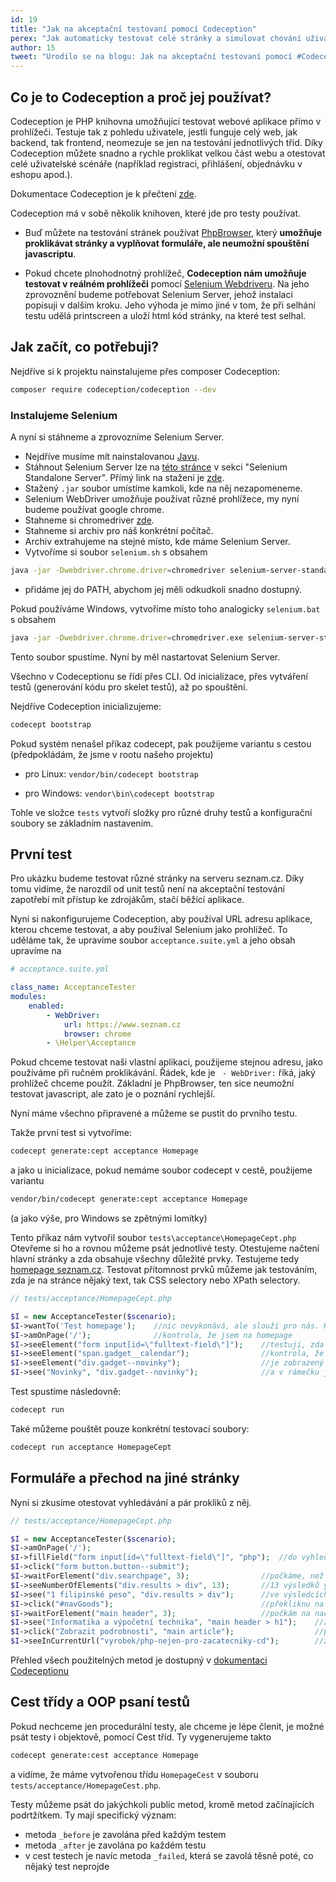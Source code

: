 ```yaml
---
id: 19
title: "Jak na akceptační testovaní pomocí Codeception"
perex: "Jak automaticky testovat celé stránky a simulovat chování uživatele na webu pomocí Codeception"
author: 15
tweet: "Urodilo se na blogu: Jak na akceptační testovaní pomocí #Codeception"
---
```


## Co je to Codeception a proč jej používat?

Codeception je PHP knihovna umožňující testovat webové aplikace přímo v prohlížeči. Testuje tak z pohledu uživatele, jestli funguje celý web, jak backend, tak frontend, neomezuje se jen na testování jednotlivých tříd. Díky Codeception můžete snadno a rychle proklikat velkou část webu a otestovat celé uživatelské scénáře
(například registraci, přihlášení, objednávku v eshopu apod.).

Dokumentace Codeception je k přečtení [zde](http://codeception.com/quickstart).

Codeception má v sobě několik knihoven, které jde pro testy používat.

- Buď můžete na testování stránek používat
[PhpBrowser](http://codeception.com/docs-2.0/04-AcceptanceTests#PHP-Browser), který **umožňuje proklikávat stránky a
vyplňovat formuláře, ale neumožní spouštění javascriptu**.

- Pokud chcete plnohodnotný prohlížeč, **Codeception nám umožňuje testovat v reálném prohlížeči** pomocí
[Selenium Webdriveru](http://codeception.com/docs-2.0/04-AcceptanceTests#Selenium-WebDriver). Na jeho zprovoznění budeme potřebovat Selenium Server, jehož instalaci popisuji v dalším kroku. Jeho výhoda je mimo jiné v tom, že při selhání testu udělá printscreen a uloží html kód stránky, na které test selhal.

## Jak začít, co potřebuji?

Nejdříve si k projektu nainstalujeme přes composer Codeception:

```bash
composer require codeception/codeception --dev
```

### Instalujeme Selenium

A nyní si stáhneme a zprovozníme Selenium Server.

* Nejdříve musíme mít nainstalovanou [Javu](https://java.com/en/download/).
* Stáhnout Selenium Server lze na [této stránce](http://docs.seleniumhq.org/download/) v sekci "Selenium Standalone Server". Přímý link na stažení je [zde](https://goo.gl/Lyo36k).
* Stažený `.jar` soubor umístíme kamkoli, kde na něj nezapomeneme.
* Selenium WebDriver umožňuje používat různé prohlížece, my nyní budeme používat google chrome.
* Stahneme si chromedriver [zde](https://sites.google.com/a/chromium.org/chromedriver/downloads).
* Stahneme si archiv pro náš konkrétní počítač.
* Archiv extrahujeme na stejné místo, kde máme Selenium Server.
* Vytvoříme si soubor `selenium.sh` s obsahem

```bash
java -jar -Dwebdriver.chrome.driver=chromedriver selenium-server-standalone-3.0.1.jar
```
* přidáme jej do PATH, abychom jej měli odkudkoli snadno dostupný.

Pokud používáme Windows, vytvoříme místo toho analogicky `selenium.bat` s obsahem

```bash
java -jar -Dwebdriver.chrome.driver=chromedriver.exe selenium-server-standalone-3.0.1.jar
```

Tento soubor spustíme. Nyní by měl nastartovat Selenium Server.

Všechno v Codeceptionu se řídí přes CLI. Od inicializace, přes vytváření testů (generování kódu pro skelet testů),
až po spouštění.

Nejdříve Codeception inicializujeme:

```bash
codecept bootstrap
```

Pokud systém nenašel příkaz codecept, pak použijeme variantu s cestou (předpokládám, že jsme v rootu našeho projektu)

- pro Linux: `vendor/bin/codecept bootstrap`

- pro Windows: `vendor\bin\codecept bootstrap`

Tohle ve složce `tests` vytvoří složky pro různé druhy testů a konfigurační soubory se základním nastavením.

## První test

Pro ukázku budeme testovat různé stránky na serveru seznam.cz. Díky tomu vidíme, že narozdíl od unit testů není
na akceptační testování zapotřebí mít přístup ke zdrojákům, stačí běžící aplikace.

Nyní si nakonfigurujeme Codeception, aby používal URL adresu aplikace, kterou chceme testovat, a aby používal Selenium
jako prohlížeč. To uděláme tak, že upravíme soubor `acceptance.suite.yml` a jeho obsah upravíme na

```yaml
# acceptance.suite.yml

class_name: AcceptanceTester
modules:
    enabled:
        - WebDriver:
            url: https://www.seznam.cz
            browser: chrome
        - \Helper\Acceptance
```

Pokud chceme testovat naši vlastní aplikaci, použijeme stejnou adresu, jako používáme při ručném proklikávání.
Řádek, kde je ` - WebDriver:` říká, jaký prohlížeč chceme použít. Základní je PhpBrowser, ten sice neumožní testovat
javascript, ale zato je o poznání rychlejší.

Nyní máme všechno připravené a můžeme se pustit do prvního testu.

Takže první test si vytvoříme:

```bash
codecept generate:cept acceptance Homepage
```

a jako u inicializace, pokud nemáme soubor codecept v cestě, použijeme variantu

```bash
vendor/bin/codecept generate:cept acceptance Homepage
```
(a jako výše, pro Windows se zpětnými lomítky)

Tento příkaz nám vytvořil soubor `tests\acceptance\HomepageCept.php`
Otevřeme si ho a rovnou můžeme psát jednotlivé testy. Otestujeme načtení hlavní stránky a
zda obsahuje všechny důležité prvky.
Testujeme tedy [homepage seznam.cz](https://www.seznam.cz).
Testovat přítomnost prvků můžeme jak testováním, zda je na stránce nějaký text, tak CSS selectory nebo XPath selectory.
```php
// tests/acceptance/HomepageCept.php

$I = new AcceptanceTester($scenario);
$I->wantTo('Test homepage');    //nic nevykonává, ale slouží pro nás. Když test neprojde, vypíše se mimo jiné tento string
$I->amOnPage('/');              //kontrola, že jsem na homepage
$I->seeElement("form input[id=\"fulltext-field\"]");    //testuji, zda vidím vyhledávací okno
$I->seeElement("span.gadget__calendar");                //kontrola, že se vypisuje den
$I->seeElement("div.gadget--novinky");                  //je zobrazený rámeček s novinkami
$I->see("Novinky", "div.gadget--novinky");              //a v rámečku je napsán text "Novinky"
```

Test spustíme následovně:

```bash
codecept run
```

Také můžeme pouštět pouze konkrétní testovací soubory:

```bash
codecept run acceptance HomepageCept
```

## Formuláře a přechod na jiné stránky

Nyní si zkusíme otestovat vyhledávání a pár prokliků z něj.

```php
// tests/acceptance/HomepageCept.php

$I = new AcceptanceTester($scenario);
$I->amOnPage('/');
$I->fillField("form input[id=\"fulltext-field\"]", "php");  //do vyhledávacího políčka se zadá php
$I->click("form button.button--submit");
$I->waitForElement("div.searchpage", 3);                //počkáme, než se stránka s výsledky načte, ale max. 3 sekundy
$I->seeNumberOfElements("div.results > div", 13);       //13 výsledků yhledávání
$I->see("1 filipínské peso", "div.results > div");      //ve výsledcích je kurz filipínského pesa
$I->click("#navGoods");                                 //překliknu na záložku zboží
$I->waitForElement("main header", 3);                   //počkám na načtení
$I->see("Informatika a výpočetní technika", "main header > h1");    //zjistím, že  php spadá pod výpočetní techniku
$I->click("Zobrazit podrobnosti", "main article");                  //prokliknu se na detail prvního zboží
$I->seeInCurrentUrl("vyrobek/php-nejen-pro-zacatecniky-cd");        //zkontroluji slug v url
```

Přehled všech použitelných metod je dostupný v [dokumentaci Codeceptionu](http://codeception.com/docs/modules/WebDriver)

## Cest třídy a OOP psaní testů

Pokud nechceme jen procedurální testy, ale chceme je lépe členit, je možné psát testy i objektově, pomocí Cest tříd.
Ty vygenerujeme takto
```bash
codecept generate:cest acceptance Homepage
```
a vidíme, že máme vytvořenou třídu `HomepageCest` v souboru `tests/acceptance/HomepageCest.php`.

Testy můžeme psát do jakýchkoli public metod, kromě metod začínajících podrtžítkem. Ty mají specifický význam:

- metoda `_before` je zavolána před každým testem
- metoda `_after` je zavolána po každém testu
- v cest testech je navíc metoda `_failed`, která se zavolá těsně poté, co nějaký test neprojde
